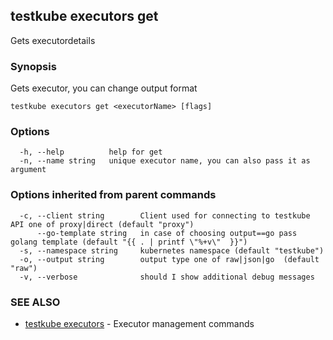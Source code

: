 ## testkube executors get

Gets executordetails

### Synopsis

Gets executor, you can change output format

```
testkube executors get <executorName> [flags]
```

### Options

```
  -h, --help          help for get
  -n, --name string   unique executor name, you can also pass it as argument
```

### Options inherited from parent commands

```
  -c, --client string        Client used for connecting to testkube API one of proxy|direct (default "proxy")
      --go-template string   in case of choosing output==go pass golang template (default "{{ . | printf \"%+v\"  }}")
  -s, --namespace string     kubernetes namespace (default "testkube")
  -o, --output string        output type one of raw|json|go  (default "raw")
  -v, --verbose              should I show additional debug messages
```

### SEE ALSO

* [testkube executors](testkube_executors.md)	 - Executor management commands

